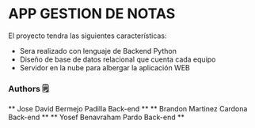 # APP GESTION DE NOTAS

 El proyecto tendra las siguientes características:

- Sera realizado con lenguaje de Backend Python
- Diseño de base de datos relacional
que cuenta cada equipo
- Servidor en la nube para albergar la aplicación WEB

### Authors 🗒
** Jose David Bermejo Padilla Back-end **
** Brandon Martinez Cardona Back-end **
** Yosef Benavraham Pardo Back-end **
